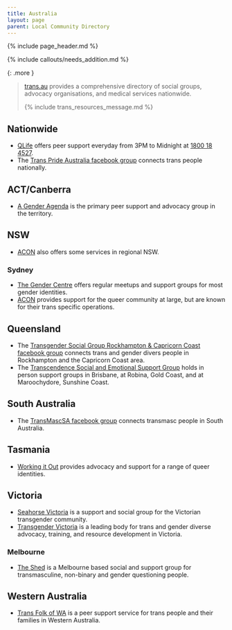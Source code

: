 ```yaml
---
title: Australia
layout: page
parent: Local Community Directory
---
```

{% include page_header.md %}

{% include callouts/needs_addition.md %}

{: .more }
> [trans.au](https://trans.au/directory/) provides a comprehensive directory of social groups, advocacy organisations, and medical services nationwide.
>
> {% include trans_resources_message.md %}

## Nationwide
* [QLife](https://qlife.org.au/) offers peer support everyday from 3PM to Midnight at [1800 18 4527](tel:1800184527).
* The [Trans Pride Australia facebook group](https://www.facebook.com/groups/686493008150339) connects trans people nationally.

## ACT/Canberra
* [A Gender Agenda](https://genderrights.org.au/) is the primary peer support and advocacy group in the territory.

## NSW
* [ACON](https://www.acon.org.au/who-we-are-here-for/regional-nsw/) also offers some services in regional NSW.

### Sydney
* [The Gender Centre](https://gendercentre.org.au/) offers regular meetups and support groups for most gender identities.
* [ACON](https://www.acon.org.au) provides support for the queer community at large, but are known for their trans specific operations.

## Queensland
* The [Transgender Social Group Rockhampton & Capricorn Coast facebook group](https://www.facebook.com/groups/transcapcoast) connects trans and gender divers people in Rockhampton and the Capricorn Coast area.
* The [Transcendence Social and Emotional Support Group](https://www.raq.org.au/courses/transcendence-social-and-emotional-support-group) holds in person support groups in Brisbane, at Robina, Gold Coast, and at Maroochydore, Sunshine Coast.

## South Australia
* The [TransMascSA facebook group](https://www.facebook.com/groups/TransMascSAGroup/) connects transmasc people in South Australia.

## Tasmania
* [Working it Out](https://www.workingitout.org.au/) provides advocacy and support for a range of queer identities.

## Victoria
* [Seahorse Victoria](http://seahorsevic.com.au/main/) is a support and social group for the Victorian transgender community.
* [Transgender Victoria](https://transgendervictoria.com/) is a leading body for trans and gender diverse advocacy, training, and resource development in Victoria.

### Melbourne
* [The Shed](https://www.ftmshed.com.au/meetings-and-events) is a Melbourne based social and support group for transmasculine, non-binary and gender questioning people.

## Western Australia
* [Trans Folk of WA](https://www.transfolkofwa.org/) is a peer support service for trans people and their families in Western Australia.
